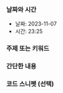 ### 날짜와 시간

- 날짜: 2023-11-07
- 시간: 23:25

### 주제 또는 키워드


### 간단한 내용


### 코드 스니펫 (선택)

```typescript
```
